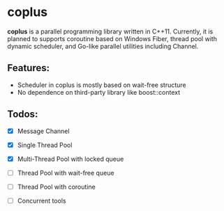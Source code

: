 # coplus

**coplus** is a parallel programming library written in C++11. Currently, it is planned to supports coroutine based on Windows Fiber, thread pool with dynamic scheduler, and Go-like parallel utilities including Channel.


## Features:

* Scheduler in coplus is mostly based on wait-free structure
* No dependence on third-party library like boost::context

## Todos:
* [x] Message Channel
* [x] Single Thread Pool
* [x] Multi-Thread Pool with locked queue
* [ ] Thread Pool with wait-free queue
* [ ] Thread Pool with coroutine
* [ ] Concurrent tools


